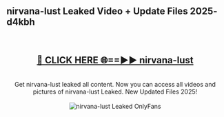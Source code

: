 <h2>nirvana-lust Leaked Video + Update Files 2025- d4kbh</h2>
<br>
<div align="center">
<h2><a href="https://libra.edu.pl?nirvana-lust" rel="nofollow">🔴 CLICK HERE 🌐==►► nirvana-lust</a></h2>
<br>
Get nirvana-lust leaked all content. Now you can access all videos and pictures of nirvana-lust Leaked. New Updated Files 2025!
<br>
<br>
<a href="https://libra.edu.pl?nirvana-lust" rel="nofollow" data-target="animated-image.originalLink"><img src="https://i.ibb.co.com/WyWwxjT/player-gif2.gif" alt="nirvana-lust Leaked OnlyFans" style="max-width: 100%; display: inline-block;" data-target="animated-image.originalImage"></a>
</div>
<br>